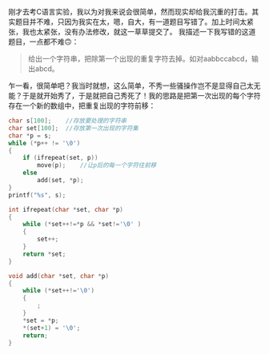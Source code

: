 刚才去考C语言实验，我以为对我来说会很简单，然而现实却给我沉重的打击。其实题目并不难，只因为我实在太，嗯，自大，有一道题目写错了。加上时间太紧张，我也太紧张，没有办法修改，就这一草草提交了。
</bt>
我描述一下我写错的这道题目，一点都不难🙃：
> 给出一个字符串，把除第一个出现的重复字符去掉。如对aabbccabcd，输出abcd。

乍一看，很简单吧？我当时就想，这么简单，不秀一些骚操作岂不是显得自己太无能？于是就开始秀了，于是就把自己秀死了！我的思路是把第一次出现的每个字符存在一个新的数组中，把重复出现的字符前移：
```C
char s[100];    //存放要处理的字符串
char set[100];  //存放第一次出现的字符集
char *p = s;
while (*p++ != '\0')
{
    if (ifrepeat(set, p))
        move(p);    //让p后的每一个字符往前移
    else
        add(set, *p);
}
printf("%s", s);
```
```C
int ifrepeat(char *set, char *p)
{
    while (*set++!=*p && *set!='\0' )
    {
        set++;
    }
    return *set;
}
```
```C
void add(char *set, char *p)
{
    while (*set++!='\0')
    {
        ;
    }
    *set = *p;
    *(set+1) = '\0';
    return;
}
```

